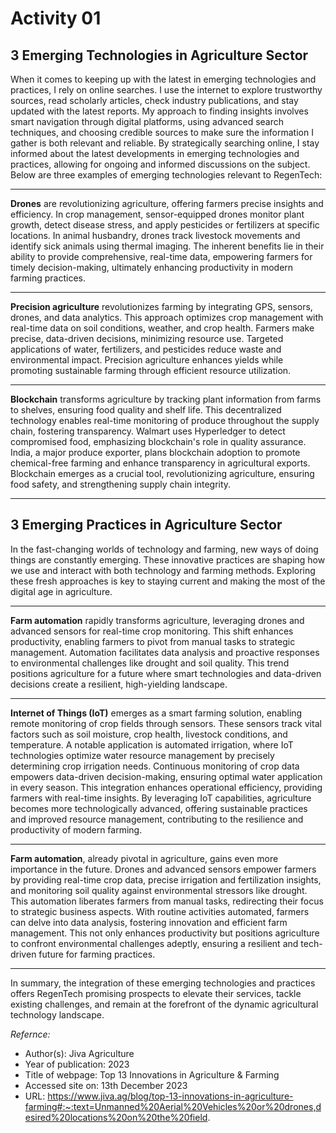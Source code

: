 # Activity 01

## 3 Emerging Technologies in Agriculture Sector

When it comes to keeping up with the latest in emerging technologies and practices, I rely on online searches. I use the internet to explore trustworthy sources, read scholarly articles, check industry publications, and stay updated with the latest reports. My approach to finding insights involves smart navigation through digital platforms, using advanced search techniques, and choosing credible sources to make sure the information I gather is both relevant and reliable. By strategically searching online, I stay informed about the latest developments in emerging technologies and practices, allowing for ongoing and informed discussions on the subject. Below are three examples of emerging technologies relevant to RegenTech:
___

**Drones** are revolutionizing agriculture, offering farmers precise insights and efficiency. In crop management, sensor-equipped drones monitor plant growth, detect disease stress, and apply pesticides or fertilizers at specific locations. In animal husbandry, drones track livestock movements and identify sick animals using thermal imaging. The inherent benefits lie in their ability to provide comprehensive, real-time data, empowering farmers for timely decision-making, ultimately enhancing productivity in modern farming practices.
___

**Precision agriculture** revolutionizes farming by integrating GPS, sensors, drones, and data analytics. This approach optimizes crop management with real-time data on soil conditions, weather, and crop health. Farmers make precise, data-driven decisions, minimizing resource use. Targeted applications of water, fertilizers, and pesticides reduce waste and environmental impact. Precision agriculture enhances yields while promoting sustainable farming through efficient resource utilization.
___

**Blockchain** transforms agriculture by tracking plant information from farms to shelves, ensuring food quality and shelf life. This decentralized technology enables real-time monitoring of produce throughout the supply chain, fostering transparency. Walmart uses Hyperledger to detect compromised food, emphasizing blockchain's role in quality assurance. India, a major produce exporter, plans blockchain adoption to promote chemical-free farming and enhance transparency in agricultural exports. Blockchain emerges as a crucial tool, revolutionizing agriculture, ensuring food safety, and strengthening supply chain integrity.
___

## 3 Emerging Practices in Agriculture Sector

In the fast-changing worlds of technology and farming, new ways of doing things are constantly emerging. These innovative practices are shaping how we use and interact with both technology and farming methods. Exploring these fresh approaches is key to staying current and making the most of the digital age in agriculture.
___

**Farm automation** rapidly transforms agriculture, leveraging drones and advanced sensors for real-time crop monitoring. This shift enhances productivity, enabling farmers to pivot from manual tasks to strategic management. Automation facilitates data analysis and proactive responses to environmental challenges like drought and soil quality. This trend positions agriculture for a future where smart technologies and data-driven decisions create a resilient, high-yielding landscape.
___

**Internet of Things (IoT)** emerges as a smart farming solution, enabling remote monitoring of crop fields through sensors. These sensors track vital factors such as soil moisture, crop health, livestock conditions, and temperature. A notable application is automated irrigation, where IoT technologies optimize water resource management by precisely determining crop irrigation needs. Continuous monitoring of crop data empowers data-driven decision-making, ensuring optimal water application in every season. This integration enhances operational efficiency, providing farmers with real-time insights. By leveraging IoT capabilities, agriculture becomes more technologically advanced, offering sustainable practices and improved resource management, contributing to the resilience and productivity of modern farming.
___

**Farm automation**, already pivotal in agriculture, gains even more importance in the future. Drones and advanced sensors empower farmers by providing real-time crop data, precise irrigation and fertilization insights, and monitoring soil quality against environmental stressors like drought. This automation liberates farmers from manual tasks, redirecting their focus to strategic business aspects. With routine activities automated, farmers can delve into data analysis, fostering innovation and efficient farm management. This not only enhances productivity but positions agriculture to confront environmental challenges adeptly, ensuring a resilient and tech-driven future for farming practices.
____

In summary, the integration of these emerging technologies and practices offers RegenTech promising prospects to elevate their services, tackle existing challenges, and remain at the forefront of the dynamic agricultural technology landscape.

*Refernce:*
+ Author(s): Jiva Agriculture
+ Year of publication: 2023
+ Title of webpage: Top 13 Innovations in Agriculture & Farming
+ Accessed site on: 13th December 2023
+ URL: https://www.jiva.ag/blog/top-13-innovations-in-agriculture-farming#:~:text=Unmanned%20Aerial%20Vehicles%20or%20drones,desired%20locations%20on%20the%20field.